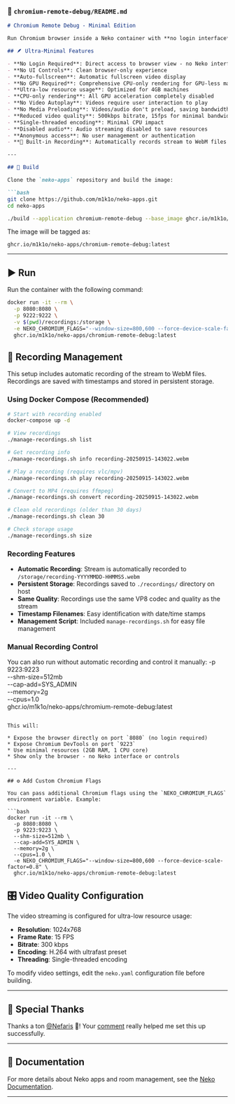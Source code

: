 ### 📄 **`chromium-remote-debug/README.md`**

````markdown
# Chromium Remote Debug - Minimal Edition

Run Chromium browser inside a Neko container with **no login interface** - direct browser access with remote debugging enabled. Optimized for minimal resource usage on low-resource machines with **built-in recording capability**.

## 🪶 Ultra-Minimal Features

- **No Login Required**: Direct access to browser view - no Neko interface
- **No UI Controls**: Clean browser-only experience
- **Auto-fullscreen**: Automatic fullscreen video display
- **No GPU Required**: Comprehensive CPU-only rendering for GPU-less machines
- **Ultra-low resource usage**: Optimized for 4GB machines
- **CPU-only rendering**: All GPU acceleration completely disabled
- **No Video Autoplay**: Videos require user interaction to play
- **No Media Preloading**: Videos/audio don't preload, saving bandwidth
- **Reduced video quality**: 500kbps bitrate, 15fps for minimal bandwidth
- **Single-threaded encoding**: Minimal CPU impact
- **Disabled audio**: Audio streaming disabled to save resources
- **Anonymous access**: No user management or authentication
- **🎥 Built-in Recording**: Automatically records stream to WebM files with persistent storage

---

## 🚀 Build

Clone the `neko-apps` repository and build the image:  

```bash
git clone https://github.com/m1k1o/neko-apps.git
cd neko-apps

./build --application chromium-remote-debug --base_image ghcr.io/m1k1o/neko/base:latest
````

The image will be tagged as:

```
ghcr.io/m1k1o/neko-apps/chromium-remote-debug:latest
```

---

## ▶️ Run

Run the container with the following command:

```bash
docker run -it --rm \
  -p 8080:8080 \
  -p 9222:9222 \
  -v $(pwd)/recordings:/storage \
  -e NEKO_CHROMIUM_FLAGS="--window-size=800,600 --force-device-scale-factor=0.8" \
  ghcr.io/m1k1o/neko-apps/chromium-remote-debug:latest
```

## 🎥 Recording Management

This setup includes automatic recording of the stream to WebM files. Recordings are saved with timestamps and stored in persistent storage.

### Using Docker Compose (Recommended)

```bash
# Start with recording enabled
docker-compose up -d

# View recordings
./manage-recordings.sh list

# Get recording info
./manage-recordings.sh info recording-20250915-143022.webm

# Play a recording (requires vlc/mpv)
./manage-recordings.sh play recording-20250915-143022.webm

# Convert to MP4 (requires ffmpeg)
./manage-recordings.sh convert recording-20250915-143022.webm

# Clean old recordings (older than 30 days)
./manage-recordings.sh clean 30

# Check storage usage
./manage-recordings.sh size
```

### Recording Features

- **Automatic Recording**: Stream is automatically recorded to `/storage/recording-YYYYMMDD-HHMMSS.webm`
- **Persistent Storage**: Recordings saved to `./recordings/` directory on host
- **Same Quality**: Recordings use the same VP8 codec and quality as the stream
- **Timestamp Filenames**: Easy identification with date/time stamps
- **Management Script**: Included `manage-recordings.sh` for easy file management

### Manual Recording Control

You can also run without automatic recording and control it manually:
  -p 9223:9223 \
  --shm-size=512mb \
  --cap-add=SYS_ADMIN \
  --memory=2g \
  --cpus=1.0 \
  ghcr.io/m1k1o/neko-apps/chromium-remote-debug:latest
```

This will:

* Expose the browser directly on port `8080` (no login required)
* Expose Chromium DevTools on port `9223`
* Use minimal resources (2GB RAM, 1 CPU core)
* Show only the browser - no Neko interface or controls

---

## ⚙️ Add Custom Chromium Flags

You can pass additional Chromium flags using the `NEKO_CHROMIUM_FLAGS` environment variable. Example:

```bash
docker run -it --rm \
  -p 8080:8080 \
  -p 9223:9223 \
  --shm-size=512mb \
  --cap-add=SYS_ADMIN \
  --memory=2g \
  --cpus=1.0 \
  -e NEKO_CHROMIUM_FLAGS="--window-size=800,600 --force-device-scale-factor=0.8" \
  ghcr.io/m1k1o/neko-apps/chromium-remote-debug:latest
```

## 🎛️ Video Quality Configuration

The video streaming is configured for ultra-low resource usage:

- **Resolution**: 1024x768
- **Frame Rate**: 15 FPS  
- **Bitrate**: 300 kbps
- **Encoding**: H.264 with ultrafast preset
- **Threading**: Single-threaded encoding

To modify video settings, edit the `neko.yaml` configuration file before building.

---

## 🙏 Special Thanks

Thanks a ton [@Nefaris](https://github.com/Nefaris) 🙏!
Your [comment](https://github.com/m1k1o/neko/issues/391#issuecomment-3016080496) really helped me set this up successfully.

---

## 📖 Documentation

For more details about Neko apps and room management, see the [Neko Documentation](https://github.com/m1k1o/neko).

---